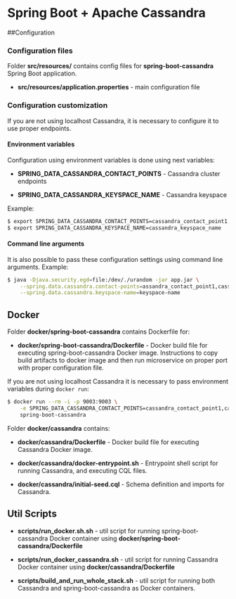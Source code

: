 # Spring Boot + Apache Cassandra

##Configuration
### Configuration files

Folder **src/resources/** contains config files for **spring-boot-cassandra** Spring Boot application.

* **src/resources/application.properties** - main configuration file

### Configuration customization

If you are not using localhost Cassandra, it is necessary to configure it to use proper endpoints.

#### Environment variables

Configuration using environment variables is done using next variables:

* **SPRING_DATA_CASSANDRA_CONTACT_POINTS** - Cassandra cluster endpoints

* **SPRING_DATA_CASSANDRA_KEYSPACE_NAME** - Cassandra keyspace

Example:

```bash
$ export SPRING_DATA_CASSANDRA_CONTACT_POINTS=cassandra_contact_point1,cassandra_contact_point2
$ export SPRING_DATA_CASSANDRA_KEYSPACE_NAME=cassandra_keyspace_name
```

#### Command line arguments

It is also possible to pass these configuration settings using command line arguments. Example:

```bash
$ java -Djava.security.egd=file:/dev/./urandom -jar app.jar \
    --spring.data.cassandra.contact-points=assandra_contact_point1,cassandra_contact_point2 \
    --spring.data.cassandra.keyspace-name=keyspace-name
``` 

## Docker 

Folder **docker/spring-boot-cassandra** contains Dockerfile for:

* **docker/spring-boot-cassandra/Dockerfile** - Docker build file for executing spring-boot-cassandra Docker image. 
Instructions to copy build artifacts to docker image and then run microservice on proper port with proper configuration file.

If you are not using localhost Cassandra it is necessary to pass environment variables during `docker run`:

```bash
$ docker run --rm -i -p 9003:9003 \
    -e SPRING_DATA_CASSANDRA_CONTACT_POINTS=cassandra_contact_point1,cassandra_contact_point2 \
    spring-boot-cassandra
```

Folder **docker/cassandra** contains:

* **docker/cassandra/Dockerfile** - Docker build file for executing Cassandra Docker image. 

* **docker/cassandra/docker-entrypoint.sh** - Entrypoint shell script for running Cassandra, and executing CQL files. 

* **docker/cassandra/initial-seed.cql** - Schema definition and imports for Cassandra. 

## Util Scripts

* **scripts/run_docker.sh.sh** - util script for running spring-boot-cassandra Docker container using **docker/spring-boot-cassandra/Dockerfile**

* **scripts/run_docker_cassandra.sh** - util script for running Cassandra Docker container using **docker/cassandra/Dockerfile**

* **scripts/build_and_run_whole_stack.sh** - util script for running both Cassandra and spring-boot-cassandra
as Docker containers. 